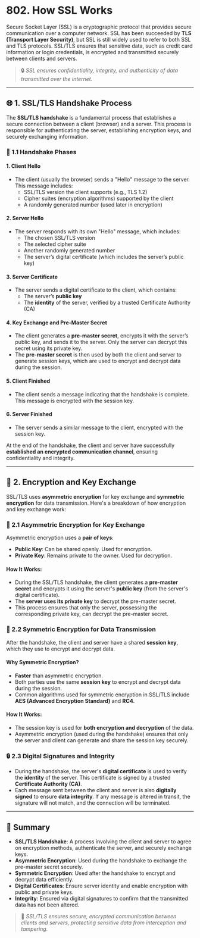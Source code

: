 # 802. How SSL Works

Secure Socket Layer (SSL) is a cryptographic protocol that provides secure communication over a computer network. SSL has been succeeded by **TLS (Transport Layer Security)**, but SSL is still widely used to refer to both SSL and TLS protocols. SSL/TLS ensures that sensitive data, such as credit card information or login credentials, is encrypted and transmitted securely between clients and servers.

> 🔒 *SSL ensures confidentiality, integrity, and authenticity of data transmitted over the internet.*

---

## 🌐 1. SSL/TLS Handshake Process

The **SSL/TLS handshake** is a fundamental process that establishes a secure connection between a client (browser) and a server. This process is responsible for authenticating the server, establishing encryption keys, and securely exchanging information.

### 🔑 1.1 Handshake Phases

#### 1. **Client Hello**
- The client (usually the browser) sends a "Hello" message to the server. This message includes:
  - SSL/TLS version the client supports (e.g., TLS 1.2)
  - Cipher suites (encryption algorithms) supported by the client
  - A randomly generated number (used later in encryption)

#### 2. **Server Hello**
- The server responds with its own "Hello" message, which includes:
  - The chosen SSL/TLS version
  - The selected cipher suite
  - Another randomly generated number
  - The server’s digital certificate (which includes the server’s public key)

#### 3. **Server Certificate**
- The server sends a digital certificate to the client, which contains:
  - The server’s **public key**
  - The **identity** of the server, verified by a trusted Certificate Authority (CA)

#### 4. **Key Exchange and Pre-Master Secret**
- The client generates a **pre-master secret**, encrypts it with the server’s public key, and sends it to the server. Only the server can decrypt this secret using its private key.
- The **pre-master secret** is then used by both the client and server to generate session keys, which are used to encrypt and decrypt data during the session.

#### 5. **Client Finished**
- The client sends a message indicating that the handshake is complete. This message is encrypted with the session key.

#### 6. **Server Finished**
- The server sends a similar message to the client, encrypted with the session key.

At the end of the handshake, the client and server have successfully **established an encrypted communication channel**, ensuring confidentiality and integrity.

---

## 🔐 2. Encryption and Key Exchange

SSL/TLS uses **asymmetric encryption** for key exchange and **symmetric encryption** for data transmission. Here's a breakdown of how encryption and key exchange work:

### 🔑 2.1 Asymmetric Encryption for Key Exchange

Asymmetric encryption uses a **pair of keys**:
- **Public Key**: Can be shared openly. Used for encryption.
- **Private Key**: Remains private to the owner. Used for decryption.

#### How It Works:
- During the SSL/TLS handshake, the client generates a **pre-master secret** and encrypts it using the server's **public key** (from the server's digital certificate).
- The **server uses its private key** to decrypt the pre-master secret.
- This process ensures that only the server, possessing the corresponding private key, can decrypt the pre-master secret.

### 🔑 2.2 Symmetric Encryption for Data Transmission

After the handshake, the client and server have a shared **session key**, which they use to encrypt and decrypt data.

#### Why Symmetric Encryption?
- **Faster** than asymmetric encryption.
- Both parties use the same **session key** to encrypt and decrypt data during the session.
- Common algorithms used for symmetric encryption in SSL/TLS include **AES (Advanced Encryption Standard)** and **RC4**.

#### How It Works:
- The session key is used for **both encryption and decryption** of the data.
- Asymmetric encryption (used during the handshake) ensures that only the server and client can generate and share the session key securely.

### 🔒 2.3 Digital Signatures and Integrity

- During the handshake, the server's **digital certificate** is used to verify the **identity** of the server. This certificate is signed by a trusted **Certificate Authority (CA)**.
- Each message sent between the client and server is also **digitally signed** to ensure **data integrity**. If any message is altered in transit, the signature will not match, and the connection will be terminated.

---

## 🌟 Summary

- **SSL/TLS Handshake**: A process involving the client and server to agree on encryption methods, authenticate the server, and securely exchange keys.
- **Asymmetric Encryption**: Used during the handshake to exchange the pre-master secret securely.
- **Symmetric Encryption**: Used after the handshake to encrypt and decrypt data efficiently.
- **Digital Certificates**: Ensure server identity and enable encryption with public and private keys.
- **Integrity**: Ensured via digital signatures to confirm that the transmitted data has not been altered.

> 🔐 *SSL/TLS ensures secure, encrypted communication between clients and servers, protecting sensitive data from interception and tampering.*
